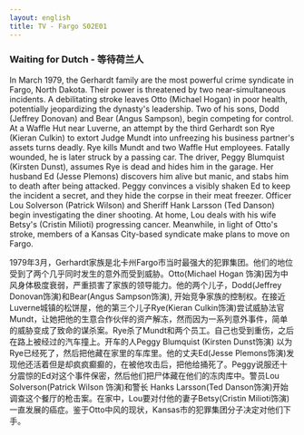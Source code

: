 ```yaml
---
layout: english
title: TV - Fargo S02E01
---
```


<h3>Waiting for Dutch - 等待荷兰人</h3>
<p>In March 1979, the Gerhardt family are the most powerful crime syndicate in Fargo, North Dakota. Their power is threatened by two near-simultaneous incidents. A debilitating stroke leaves Otto (Michael Hogan) in poor health, potentially jeopardizing the dynasty's leadership. Two of his sons, Dodd (Jeffrey Donovan) and Bear (Angus Sampson), begin competing for control. At a Waffle Hut near Luverne, an attempt by the third Gerhardt son Rye (Kieran Culkin) to extort Judge Mundt into unfreezing his business partner's assets turns deadly. Rye kills Mundt and two Waffle Hut employees. Fatally wounded, he is later struck by a passing car. The driver, Peggy Blumquist (Kirsten Dunst), assumes Rye is dead and hides him in the garage. Her husband Ed (Jesse Plemons) discovers him alive but manic, and stabs him to death after being attacked. Peggy convinces a visibly shaken Ed to keep the incident a secret, and they hide the corpse in their meat freezer. Officer Lou Solverson (Patrick Wilson) and Sheriff Hank Larsson (Ted Danson) begin investigating the diner shooting. At home, Lou deals with his wife Betsy's (Cristin Milioti) progressing cancer. Meanwhile, in light of Otto's stroke, members of a Kansas City-based syndicate make plans to move on Fargo.</p>

<div>1979年3月，Gerhardt家族是北卡州Fargo市当时最强大的犯罪集团。他们的地位受到了两个几乎同时发生的意外而受到威胁。Otto(Michael Hogan 饰演)因为中风身体极度衰弱，严重损害了家族的领导能力。他的两个儿子，Dodd(Jeffrey Donovan饰演)和Bear(Angus Sampson饰演), 开始竞争家族的控制权。在接近Luverne城镇的松饼屋，他的第三个儿子Rye(Kieran Culkin饰演)尝试威胁法官Mundt，让她把他的生意合作伙伴的资产解冻，然而因为一系列意外事件，简单的威胁变成了致命的谋杀案。Rye杀了Mundt和两个员工。自己也受到重伤，之后在路上被经过的汽车撞上。开车的人Peggy Blumquist (Kirsten Dunst饰演) 以为Rye已经死了，然后把他藏在家里的车库里。他的丈夫Ed(Jesse Plemons饰演)发现他还活着但是却疯疯癫癫的，在被他攻击后，把他给捅死了。Peggy说服还十分震惊的Ed对这个事件保密，然后他们把尸体藏在他们的冻肉库中。警员Lou Solverson(Patrick Wilson 饰演)和警长 Hanks Larsson(Ted Danson饰演)开始调查这个餐厅的枪击案。在家中，Lou要对付他的妻子Betsy(Cristin Milioti饰演)一直发展的癌症。鉴于Otto中风的现状，Kansas市的犯罪集团分子决定对他们下手。</div>

<script>
var note = {};
note["status"] = "{{ page.title }}";
note[1] = {};
note[1]['structure'] = {
	'1-17':'SVC',
	'18-25':'SVC',
	'26-35':'SVOC',
	'36-40':'which potentially jeopardizes 简化副词从句',
	'41-44':'S',
	'45-51':'同位语',
	'52-55':'VO',
	'56-61':'副词短语',
	'62-63':'S',
	'64-71':'副词短语',
	'72-81':'which is to简化形容词从句',
	'82-83':'VC',
	'84-91':'SVO',
	'92-101':'SVC',
	'102-117':'FANBOYS的A连接句子',
	'118-127':'SVOC',
	'128-132':'FANBOYS的A连接句子',
	'133-135':'after he is attacked 简化副词从句',
	'136-141':'SVO',
	'142-147':'that they are to keep 简化名词从句',
	'148-156':'FANBOYS的A连接句子',
	'157-172':'SVO',
	'173-184':'SVO',
	'185-202':'SVOC',
}
note[1]['pos'] = {
	'104-107':'同位语',

}

</script>